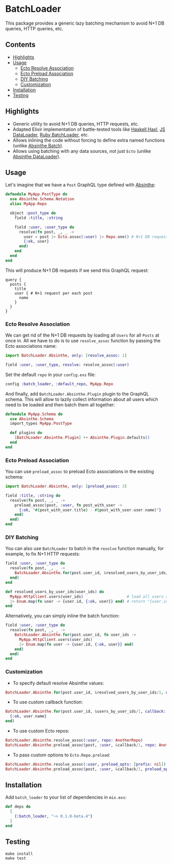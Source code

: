 # BatchLoader

This package provides a generic lazy batching mechanism to avoid N+1 DB queries, HTTP queries, etc.

## Contents

* [Highlights](#highlights)
* [Usage](#usage)
  * [Ecto Resolve Association](#ecto-resolve-association)
  * [Ecto Preload Association](#ecto-preload-association)
  * [DIY Batching](#diy-batching)
  * [Customization](#customization)
* [Installation](#installation)
* [Testing](#testing)

## Highlights

* Generic utility to avoid N+1 DB queries, HTTP requests, etc.
* Adapted Elixir implementation of battle-tested tools like [Haskell Haxl](https://github.com/facebook/Haxl), [JS DataLoader](https://github.com/graphql/dataloader), [Ruby BatchLoader](https://github.com/exaspark/batch-loader), etc.
* Allows inlining the code without forcing to define extra named functions (unlike [Absinthe Batch](https://hexdocs.pm/absinthe/Absinthe.Middleware.Batch.html)).
* Allows using batching with any data sources, not just `Ecto` (unlike [Absinthe DataLoader](https://hexdocs.pm/dataloader/Dataloader.html)).

## Usage

Let's imagine that we have a `Post` GraphQL type defined with [Absinthe](https://github.com/absinthe-graphql/absinthe):

```elixir
defmodule MyApp.PostType do
  use Absinthe.Schema.Notation
  alias MyApp.Repo

  object :post_type do
    field :title, :string

    field :user, :user_type do
      resolve(fn post, _, _ ->
        user = post |> Ecto.assoc(:user) |> Repo.one() # N+1 DB requests
        {:ok, user}
      end)
    end
  end
end
```

This will produce N+1 DB requests if we send this GraphQL request:

```gql
query {
  posts {
    title
    user { # N+1 request per each post
      name
    }
  }
}
```

### Ecto Resolve Association

We can get rid of the N+1 DB requests by loading all `Users` for all `Posts` at once in.
All we have to do is to use `resolve_assoc` function by passing the Ecto associations name:

```elixir
import BatchLoader.Absinthe, only: [resolve_assoc: 1]

field :user, :user_type, resolve: resolve_assoc(:user)
```

Set the default `repo` in your `config.exs` file:

```elixir
config :batch_loader, :default_repo, MyApp.Repo
```

And finally, add `BatchLoader.Absinthe.Plugin` plugin to the GraphQL schema.
This will allow to lazily collect information about all users which need to be loaded and then batch them all together:

```elixir
defmodule MyApp.Schema do
  use Absinthe.Schema
  import_types MyApp.PostType

  def plugins do
    [BatchLoader.Absinthe.Plugin] ++ Absinthe.Plugin.defaults()
  end
end
```

### Ecto Preload Association

You can use `preload_assoc` to preload Ecto associations in the existing schema:

```elixir
import BatchLoader.Absinthe, only: [preload_assoc: 3]

field :title, :string do
  resolve(fn post, _, _ ->
    preload_assoc(post, :user, fn post_with_user ->
      {:ok, "#{post_with_user.title} - #{post_with_user.user.name}"}
    end)
  end)
end
```

### DIY Batching

You can also use `BatchLoader` to batch in the `resolve` function manually, for example, to fix N+1 HTTP requests:

```elixir
field :user, :user_type do
  resolve(fn post, _, _ ->
    BatchLoader.Absinthe.for(post.user_id, &resolved_users_by_user_ids/1)
  end)
end

def resolved_users_by_user_ids(user_ids) do
  MyApp.HttpClient.users(user_ids)                   # load all users at once
  |> Enum.map(fn user -> {user.id, {:ok, user}} end) # return "{user.id, result}" tuples
end
```

Alternatively, you can simply inline the batch function:

```elixir
field :user, :user_type do
  resolve(fn post, _, _ ->
    BatchLoader.Absinthe.for(post.user_id, fn user_ids ->
      MyApp.HttpClient.users(user_ids)
      |> Enum.map(fn user -> {user.id, {:ok, user}} end)
    end)
  end)
end
```

### Customization

* To specify default resolve Absinthe values:

```elixir
BatchLoader.Absinthe.for(post.user_id, &resolved_users_by_user_ids/1, default_value: {:error, "NOT FOUND"})
```

* To use custom callback function:

```elixir
BatchLoader.Absinthe.for(post.user_id, &users_by_user_ids/1, callback: fn user ->
  {:ok, user.name}
end)
```

* To use custom Ecto repos:

```elixir
BatchLoader.Absinthe.resolve_assoc(:user, repo: AnotherRepo)
BatchLoader.Absinthe.preload_assoc(post, :user, &callback/1, repo: AnotherRepo)
```

* To pass custom options to `Ecto.Repo.preload`:

```elixir
BatchLoader.Absinthe.resolve_assoc(:user, preload_opts: [prefix: nil])
BatchLoader.Absinthe.preload_assoc(post, :user, &callback/1, preload_opts: [prefix: nil])
```

## Installation

Add `batch_loader` to your list of dependencies in `mix.exs`:

```elixir
def deps do
  [
    {:batch_loader, "~> 0.1.0-beta.4"}
  ]
end
```

## Testing

```ex
make install
make test
```
